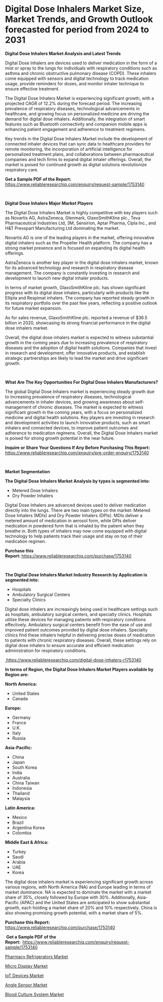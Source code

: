 <p><h1>Digital Dose Inhalers Market Size, Market Trends, and Growth Outlook forecasted for period from 2024 to 2031</h1></p><p><strong>Digital Dose Inhalers Market Analysis and Latest Trends</strong></p>
<p><p>Digital Dose Inhalers are devices used to deliver medication in the form of a mist or spray to the lungs for individuals with respiratory conditions such as asthma and chronic obstructive pulmonary disease (COPD). These inhalers come equipped with sensors and digital technology to track medication usage, provide reminders for doses, and monitor inhaler technique to ensure effective treatment.</p><p>The Digital Dose Inhalers Market is experiencing significant growth, with a projected CAGR of 12.2% during the forecast period. The increasing prevalence of respiratory diseases, technological advancements in healthcare, and growing focus on personalized medicine are driving the demand for digital dose inhalers. Additionally, the integration of smart features such as Bluetooth connectivity and companion mobile apps is enhancing patient engagement and adherence to treatment regimens.</p><p>Key trends in the Digital Dose Inhalers Market include the development of connected inhaler devices that can sync data to healthcare providers for remote monitoring, the incorporation of artificial intelligence for personalized treatment plans, and collaborations between pharmaceutical companies and tech firms to expand digital inhaler offerings. Overall, the market is poised for continued growth as digital solutions revolutionize respiratory care.</p></p>
<p><strong>Get a Sample PDF of the Report:&nbsp;</strong> <a href="https://www.reliableresearchiq.com/enquiry/request-sample/1753140">https://www.reliableresearchiq.com/enquiry/request-sample/1753140</a></p>
<p>&nbsp;</p>
<p><strong>Digital Dose Inhalers Major Market Players</strong></p>
<p><p>The Digital Dose Inhalers Market is highly competitive with key players such as Novartis AG, AstraZeneca, Glenmark, GlaxoSmithKline plc., Teva Pharmaceutical Industries Ltd, 3M, Sensirion, Aptar Pharma, Cipla Inc., and H&T Presspart Manufacturing Ltd dominating the market. </p><p>Novartis AG is one of the leading players in the market, offering innovative digital inhalers such as the Propeller Health platform. The company has a strong market presence and is focused on expanding its digital health offerings.</p><p>AstraZeneca is another key player in the digital dose inhalers market, known for its advanced technology and research in respiratory disease management. The company is constantly investing in research and development to launch new digital inhaler products.</p><p>In terms of market growth, GlaxoSmithKline plc. has shown significant progress with its digital dose inhalers, particularly with products like the Ellipta and Respimat inhalers. The company has reported steady growth in its respiratory portfolio over the past few years, reflecting a positive outlook for future market expansion.</p><p>As for sales revenue, GlaxoSmithKline plc. reported a revenue of $36.5 billion in 2020, showcasing its strong financial performance in the digital dose inhalers market.</p><p>Overall, the digital dose inhalers market is expected to witness substantial growth in the coming years due to increasing prevalence of respiratory diseases and the adoption of digital health solutions. Companies that invest in research and development, offer innovative products, and establish strategic partnerships are likely to lead the market and drive significant growth.</p></p>
<p>&nbsp;</p>
<p><strong>What Are The Key Opportunities For Digital Dose Inhalers Manufacturers?</strong></p>
<p><p>The global Digital Dose Inhalers market is experiencing steady growth due to increasing prevalence of respiratory diseases, technological advancements in inhaler devices, and growing awareness about self-management of chronic diseases. The market is expected to witness significant growth in the coming years, with a focus on personalized medicine and digital health solutions. Key players are investing in research and development activities to launch innovative products, such as smart inhalers and connected devices, to improve patient outcomes and adherence to medication regimens. Overall, the Digital Dose Inhalers market is poised for strong growth potential in the near future.</p></p>
<p><strong>Inquire or Share Your Questions If Any Before Purchasing This Report:</strong> <a href="https://www.reliableresearchiq.com/enquiry/pre-order-enquiry/1753140">https://www.reliableresearchiq.com/enquiry/pre-order-enquiry/1753140</a></p>
<p>&nbsp;</p>
<p><strong>Market Segmentation</strong></p>
<p><strong>The Digital Dose Inhalers Market Analysis by types is segmented into:</strong></p>
<p><ul><li>Metered Dose Inhalers</li><li>Dry Powder Inhalers</li></ul></p>
<p><p>Digital Dose Inhalers are advanced devices used to deliver medication directly into the lungs. There are two main types on the market: Metered Dose Inhalers (MDIs) and Dry Powder Inhalers (DPIs). MDIs deliver a metered amount of medication in aerosol form, while DPIs deliver medication in powdered form that is inhaled by the patient when they breathe in. Both types of inhalers may now come equipped with digital technology to help patients track their usage and stay on top of their medication regimen.</p></p>
<p><strong>Purchase this Report:&nbsp;</strong><a href="https://www.reliableresearchiq.com/purchase/1753140">https://www.reliableresearchiq.com/purchase/1753140</a></p>
<p>&nbsp;</p>
<p><strong>The Digital Dose Inhalers Market Industry Research by Application is segmented into:</strong></p>
<p><ul><li>Hospitals</li><li>Ambulatory Surgical Centers</li><li>Specialty Clinics</li></ul></p>
<p><p>Digital dose inhalers are increasingly being used in healthcare settings such as hospitals, ambulatory surgical centers, and specialty clinics. Hospitals utilize these devices for managing patients with respiratory conditions effectively. Ambulatory surgical centers benefit from the ease of use and improved patient outcomes provided by digital dose inhalers. Specialty clinics find these inhalers helpful in delivering precise doses of medication to patients with chronic respiratory diseases. Overall, these settings rely on digital dose inhalers to ensure accurate and efficient medication administration for respiratory conditions.</p></p>
<p><a href="https://www.reliableresearchiq.com/digital-dose-inhalers-r1753140">&nbsp;https://www.reliableresearchiq.com/digital-dose-inhalers-r1753140</a></p>
<p><strong>In terms of Region, the Digital Dose Inhalers Market Players available by Region are:</strong></p>
<p>
    <p> <strong> North America: </strong>
        <ul>
            <li>United States</li>
            <li>Canada</li>
        </ul>
        </p> 
    <p> <strong> Europe: </strong>
        <ul>
            <li>Germany</li>
            <li>France</li>
            <li>U.K.</li>
            <li>Italy</li>
            <li>Russia</li>
        </ul>
        </p> 
    <p> <strong> Asia-Pacific: </strong>
        <ul>
            <li>China</li>
            <li>Japan</li>
            <li>South Korea</li>
            <li>India</li>
            <li>Australia</li>
            <li>China Taiwan</li>
            <li>Indonesia</li>
            <li>Thailand</li>
            <li>Malaysia</li>
        </ul>
        </p> 
    <p> <strong> Latin America: </strong>
        <ul>
            <li>Mexico</li>
            <li>Brazil</li>
            <li>Argentina Korea</li>
            <li>Colombia</li>
        </ul>
        </p> 
    <p> <strong> Middle East & Africa: </strong>
        <ul>
            <li>Turkey</li>
            <li>Saudi</li>
            <li>Arabia</li>
            <li>UAE</li>
            <li>Korea</li>
        </ul>
    </p>
    </p>
<p><p>The digital dose inhalers market is experiencing significant growth across various regions, with North America (NA) and Europe leading in terms of market dominance. NA is expected to dominate the market with a market share of 35%, closely followed by Europe with 30%. Additionally, Asia-Pacific (APAC) and the United States are anticipated to show substantial growth, each holding a market share of 20% and 10% respectively. China is also showing promising growth potential, with a market share of 5%.</p></p>
<p><strong>Purchase this Report: </strong><a href="https://www.reliableresearchiq.com/purchase/1753140">https://www.reliableresearchiq.com/purchase/1753140</a></p>
<p>&nbsp;<strong>Get a Sample PDF of the Report:&nbsp;&nbsp;</strong><a href="https://www.reliableresearchiq.com/enquiry/request-sample/1753140">https://www.reliableresearchiq.com/enquiry/request-sample/1753140</a></p>
<p><strong></strong></p>
<p><p><a href="https://github.com/JosephMorgnlvXXff/Market-Research-Report-List-1/blob/main/pharmacy-refrigerators-market.md">Pharmacy Refrigerators Market</a></p><p><a href="https://medium.com/@charityrice1939/deep-dive-into-the-micro-display-market-itstrends-market-segmentation-and-competitive-analysis-60d4a5062ded">Micro Display Market</a></p><p><a href="https://medium.com/@jewelmohr25/iot-devices-market-a-global-and-regional-analysis-focus-on-region-country-level-analysis-and-dd8bfb1ebcb1">IoT Devices Market</a></p><p><a href="https://medium.com/@madw10245644/global-angle-sensor-industry-research-report-competitive-landscape-market-size-regional-status-ed2ad48110be">Angle Sensor Market</a></p><p><a href="https://github.com/trameciabutler45/Market-Research-Report-List-1/blob/main/blood-culture-system-market.md">Blood Culture System Market</a></p></p>